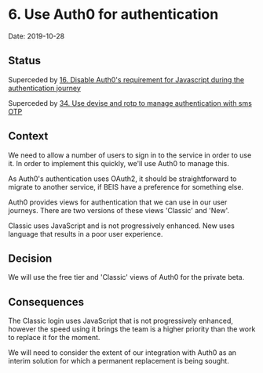 # 6. Use Auth0 for authentication

Date: 2019-10-28

## Status

Superceded by [16. Disable Auth0's requirement for Javascript during the authentication journey](0016-disable-auth0-s-requirement-for-javascript-during-the-authentication-journey.md)

Superceded by [34. Use devise and rotp to manage authentication with sms OTP](0034-use-devise-and-rotp-to-manage-authentication-with-sms-otp.md)

## Context

We need to allow a number of users to sign in to the service in order to use it.
In order to implement this quickly, we'll use Auth0 to manage this.

As Auth0's authentication uses OAuth2, it should be straightforward to migrate
to another service, if BEIS have a preference for something else.

Auth0 provides views for authentication that we can use in our user journeys.
There are two versions of these views 'Classic' and 'New'.

Classic uses JavaScript and is not progressively enhanced. New uses language
that results in a poor user experience.

## Decision

We will use the free tier and 'Classic' views of Auth0 for the private beta.

## Consequences

The Classic login uses JavaScript that is not progressively enhanced, however
the speed using it brings the team is a higher priority than the work to
replace it for the moment.

We will need to consider the extent of our integration with Auth0 as an interim
solution for which a permanent replacement is being sought.
